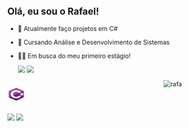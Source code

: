 ## Olá, eu sou o Rafael! 

- 🔭 Atualmente faço projetos em C#
- 🌱 Cursando Análise e Desenvolvimento de Sistemas
- 👨‍🎓 Em busca do meu primeiro estágio!


  <img height="140em" src="https://github-readme-stats.vercel.app/api?username=RafaelKunzler&show_icons=true&theme=material-palenight&hide_border=true&include_all_commits=true&count_private=true"/>
  <img height="140em" src="https://github-readme-stats.vercel.app/api/top-langs/?username=RafaelKunzler&layout=compact&langs_count=7&theme=material-palenight&hide_border=true"/>

<img align="right" alt="rafa" width="150px" src="https://cdn.discordapp.com/attachments/966316114386759680/1016786094366392350/naruto_walk_GIF.gif">

  <br />
   <img align="center" alt="Rafa-Csharp" height="30" width="40" src="https://raw.githubusercontent.com/devicons/devicon/master/icons/csharp/csharp-original.svg" />

##

  <a href = "mailto:rafaelkunzler@gmail.com"><img src="https://img.shields.io/badge/-Gmail-%23333?style=for-the-badge&logo=gmail&logoColor=white" target="_blank"></a>
  <a href="https://www.linkedin.com/in/rafael-rodrigues-do-patroc%C3%ADnio-nunes-3984921a2/" target="_blank"><img src="https://img.shields.io/badge/-LinkedIn-%230077B5?style=for-the-badge&logo=linkedin&logoColor=white" target="_blank"></a> 

